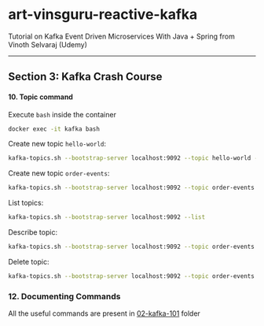 # art-vinsguru-reactive-kafka

Tutorial on  Kafka Event Driven Microservices With Java + Spring from Vinoth Selvaraj (Udemy)

---

## Section 3: Kafka Crash Course

#### 10. Topic command

Execute `bash` inside the container
```sh
docker exec -it kafka bash 
```

Create new topic `hello-world`:
```sh
kafka-topics.sh --bootstrap-server localhost:9092 --topic hello-world --create
```
Create new topic `order-events`:
```sh
kafka-topics.sh --bootstrap-server localhost:9092 --topic order-events --create
```
List topics:
```sh
kafka-topics.sh --bootstrap-server localhost:9092 --list
```
Describe topic:
```sh
kafka-topics.sh --bootstrap-server localhost:9092 --topic order-events --describe
```
Delete topic:
```sh
kafka-topics.sh --bootstrap-server localhost:9092 --topic order-events --delete
```

### 12. Documenting Commands

All the useful commands are present in [02-kafka-101](/01-workspace/02-kafka-101) folder 

